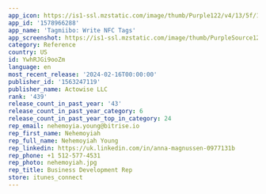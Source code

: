 ```yaml
---
app_icon: https://is1-ssl.mzstatic.com/image/thumb/Purple122/v4/13/5f/1b/135f1b9d-9727-3581-0d91-a79fb189d175/AppIcon-1x_U007emarketing-0-10-0-85-220-0.png/1024x1024bb.png
app_id: '1578966288'
app_name: 'Tagmiibo: Write NFC Tags'
app_screenshot: https://is1-ssl.mzstatic.com/image/thumb/PurpleSource122/v4/26/bc/d8/26bcd8a0-4471-e020-6712-28a433c44f35/6b6a4fa6-ae25-4186-b562-b244387eba25_E398C6A7-3F17-4D2C-A6C9-EF72A803337B.png/1284x2778bb.png
category: Reference
country: US
id: YwhRJGi9ooZm
language: en
most_recent_release: '2024-02-16T00:00:00'
publisher_id: '1563247119'
publisher_name: Actowise LLC
rank: '439'
release_count_in_past_year: '43'
release_count_in_past_year_category: 6
release_count_in_past_year_top_in_category: 24
rep_email: nehemoyia.young@bitrise.io
rep_first_name: Nehemoyiah
rep_full_name: Nehemoyiah Young
rep_linkedin: https://uk.linkedin.com/in/anna-magnussen-0977131b
rep_phone: +1 512-577-4531
rep_photo: nehemoyiah.jpg
rep_title: Business Development Rep
store: itunes_connect
---
```


